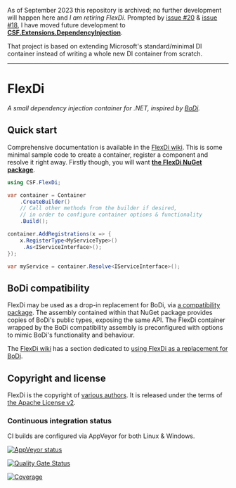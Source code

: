 As of September 2023 this repository is archived; no further development will happen here and _I am retiring FlexDi_.
Prompted by [issue #20](https://github.com/csf-dev/FlexDi/issues/20) & [issue #18](https://github.com/csf-dev/FlexDi/issues/18),
I have moved future development to [**CSF.Extensions.DependencyInjection**](https://github.com/csf-dev/CSF.Extensions.DependencyInjection).

That project is based on extending Microsoft's standard/minimal DI container instead of writing a whole new DI container from scratch.

---

# FlexDi

_A small dependency injection container for .NET, inspired by [BoDi]._

[BoDi]: https://github.com/SpecFlowOSS/BoDi

## Quick start

Comprehensive documentation is available in the [FlexDi wiki]. This is some minimal sample code to create a container, register a component and resolve it right away. Firstly though, you will want **[the FlexDi NuGet package]**.

```csharp
using CSF.FlexDi;

var container = Container
    .CreateBuilder()
    // Call other methods from the builder if desired,
    // in order to configure container options & functionality
    .Build();

container.AddRegistrations(x => {
    x.RegisterType<MyServiceType>()
     .As<IServiceInterface>();
});

var myService = container.Resolve<IServiceInterface>();
```

[FlexDi wiki]: https://github.com/csf-dev/FlexDi/wiki
[the FlexDi NuGet package]: https://www.nuget.org/packages/CSF.FlexDi

## BoDi compatibility

FlexDi may be used as a drop-in replacement for BoDi, via [a compatibility package]. The assembly contained within that NuGet package provides copies of BoDi's public types, exposing the same API. The FlexDi container wrapped by the BoDi compatibility assembly is preconfigured with options to mimic BoDi's functionality and behaviour.

The [FlexDi wiki] has a section dedicated to [using FlexDi as a replacement for BoDi].

[a compatibility package]: https://www.nuget.org/packages/CSF.FlexDi.BoDiCompatibility
[using FlexDi as a replacement for BoDi]: https://github.com/csf-dev/FlexDi/wiki/BoDiReplacement

## Copyright and license

FlexDi is the copyright of [various authors]. It is released under the terms of [the Apache License v2].

[various authors]: NOTICE.txt
[the Apache License v2]: LICENSE.txt

### Continuous integration status

CI builds are configured via AppVeyor for both Linux & Windows.

[![AppVeyor status](https://ci.appveyor.com/api/projects/status/u9u4f99p45jyhd6u?svg=true)](https://ci.appveyor.com/project/craigfowler/flexdi)

[![Quality Gate Status](https://sonarcloud.io/api/project_badges/measure?project=CSF.FlexDi&metric=alert_status)](https://sonarcloud.io/summary/new_code?id=CSF.FlexDi)

[![Coverage](https://sonarcloud.io/api/project_badges/measure?project=CSF.FlexDi&metric=coverage)](https://sonarcloud.io/summary/new_code?id=CSF.FlexDi)
